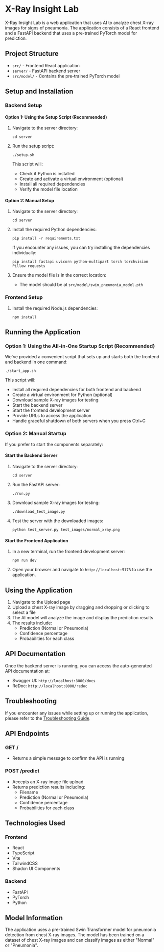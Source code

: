 # X-Ray Insight Lab

X-Ray Insight Lab is a web application that uses AI to analyze chest X-ray images for signs of pneumonia. The application consists of a React frontend and a FastAPI backend that uses a pre-trained PyTorch model for prediction.

## Project Structure

- `src/` - Frontend React application
- `server/` - FastAPI backend server
- `src/model/` - Contains the pre-trained PyTorch model

## Setup and Installation

### Backend Setup

#### Option 1: Using the Setup Script (Recommended)

1. Navigate to the server directory:
   ```
   cd server
   ```

2. Run the setup script:
   ```
   ./setup.sh
   ```
   
   This script will:
   - Check if Python is installed
   - Create and activate a virtual environment (optional)
   - Install all required dependencies
   - Verify the model file location

#### Option 2: Manual Setup

1. Navigate to the server directory:
   ```
   cd server
   ```

2. Install the required Python dependencies:
   ```
   pip install -r requirements.txt
   ```
   
   If you encounter any issues, you can try installing the dependencies individually:
   ```
   pip install fastapi uvicorn python-multipart torch torchvision Pillow requests
   ```

3. Ensure the model file is in the correct location:
   - The model should be at `src/model/swin_pneumonia_model.pth`

### Frontend Setup

1. Install the required Node.js dependencies:
   ```
   npm install
   ```

## Running the Application

### Option 1: Using the All-in-One Startup Script (Recommended)

We've provided a convenient script that sets up and starts both the frontend and backend in one command:

```
./start_app.sh
```

This script will:
- Install all required dependencies for both frontend and backend
- Create a virtual environment for Python (optional)
- Download sample X-ray images for testing
- Start the backend server
- Start the frontend development server
- Provide URLs to access the application
- Handle graceful shutdown of both servers when you press Ctrl+C

### Option 2: Manual Startup

If you prefer to start the components separately:

#### Start the Backend Server

1. Navigate to the server directory:
   ```
   cd server
   ```

2. Run the FastAPI server:
   ```
   ./run.py
   ```

3. Download sample X-ray images for testing:
   ```
   ./download_test_image.py
   ```

4. Test the server with the downloaded images:
   ```
   python test_server.py test_images/normal_xray.png
   ```

#### Start the Frontend Application

1. In a new terminal, run the frontend development server:
   ```
   npm run dev
   ```

2. Open your browser and navigate to `http://localhost:5173` to use the application.

## Using the Application

1. Navigate to the Upload page
2. Upload a chest X-ray image by dragging and dropping or clicking to select a file
3. The AI model will analyze the image and display the prediction results
4. The results include:
   - Prediction (Normal or Pneumonia)
   - Confidence percentage
   - Probabilities for each class

## API Documentation

Once the backend server is running, you can access the auto-generated API documentation at:
- Swagger UI: `http://localhost:8000/docs`
- ReDoc: `http://localhost:8000/redoc`

## Troubleshooting

If you encounter any issues while setting up or running the application, please refer to the [Troubleshooting Guide](server/TROUBLESHOOTING.md).

## API Endpoints

### GET /
- Returns a simple message to confirm the API is running

### POST /predict
- Accepts an X-ray image file upload
- Returns prediction results including:
  - Filename
  - Prediction (Normal or Pneumonia)
  - Confidence percentage
  - Probabilities for each class

## Technologies Used

### Frontend
- React
- TypeScript
- Vite
- TailwindCSS
- Shadcn UI Components

### Backend
- FastAPI
- PyTorch
- Python

## Model Information

The application uses a pre-trained Swin Transformer model for pneumonia detection from chest X-ray images. The model has been trained on a dataset of chest X-ray images and can classify images as either "Normal" or "Pneumonia".
